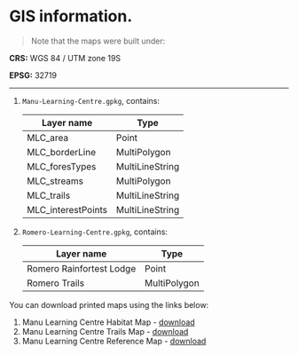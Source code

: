 # GIS information.

> Note that the maps were built under:

**CRS:** WGS 84 / UTM zone 19S

**EPSG:** 32719
	
---

1. `Manu-Learning-Centre.gpkg`, contains:

	| **Layer name**	|		**Type**	|
	| ----------- | ----------- |
	| MLC_area    | Point	|
	| MLC_borderLine  | MultiPolygon |
	| MLC_foresTypes	| MultiLineString	|
	| MLC_streams		|	MultiPolygon	|
	| MLC_trails		|	MultiLineString	|
	| MLC_interestPoints	|	MultiLineString	|
	
2. `Romero-Learning-Centre.gpkg`, contains:

	| **Layer name**	|		**Type**	|
	| ----------- | ----------- |
	| Romero Rainfortest Lodge    | Point	|
	| Romero Trails  | MultiPolygon |

You can download printed maps using the links below:
1. Manu Learning Centre Habitat Map - [download](https://drive.google.com/file/d/1Xm16o4JqQ1hXMQT77i_fXrhmrU3Xa0M_/view?usp=sharing)
2. Manu Learning Centre Trails Map - [download](https://drive.google.com/file/d/1rICVXO6NQ7-YjYjpveflqoR0RwuOdZur/view?usp=sharing)
3. Manu Learning Centre Reference Map - [download](https://drive.google.com/file/d/1d8pzf0wHkXnuUUVPoE7GR12y9b-KSw9i/view?usp=sharing)
